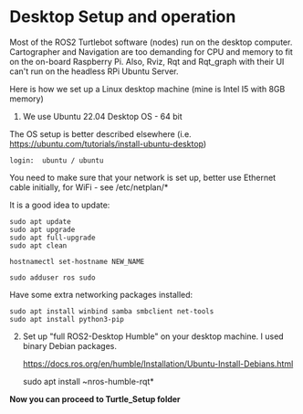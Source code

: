 # Desktop Setup and operation

Most of the ROS2 Turtlebot software (nodes) run on the desktop computer. Cartographer and Navigation are too demanding for CPU and memory to fit on the on-board Raspberry Pi. Also, Rviz, Rqt and Rqt_graph with their UI can't run on the headless RPi Ubuntu Server.

Here is how we set up a Linux desktop machine (mine is Intel I5 with 8GB memory)

1. We use Ubuntu 22.04 Desktop OS - 64 bit

The OS setup is better described elsewhere (i.e. https://ubuntu.com/tutorials/install-ubuntu-desktop)

    login:  ubuntu / ubuntu

You need to make sure that your network is set up, better use Ethernet cable initially, for WiFi - see /etc/netplan/*

It is a good idea to update:

    sudo apt update
    sudo apt upgrade
    sudo apt full-upgrade
    sudo apt clean

    hostnamectl set-hostname NEW_NAME

    sudo adduser ros sudo

Have some extra networking packages installed:

    sudo apt install winbind samba smbclient net-tools
    sudo apt install python3-pip

2. Set up "full ROS2-Desktop Humble" on your desktop machine. I used binary Debian packages.

    https://docs.ros.org/en/humble/Installation/Ubuntu-Install-Debians.html

    sudo apt install ~nros-humble-rqt*

**Now you can proceed to Turtle_Setup folder**
